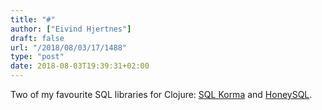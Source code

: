 ```yaml
---
title: "#"
author: ["Eivind Hjertnes"]
draft: false
url: "/2018/08/03/17/1488"
type: "post"
date: 2018-08-03T19:39:31+02:00
---
```


Two of my favourite SQL libraries for Clojure:
[SQL Korma](http://sqlkorma.com/) and
[HoneySQL](https://github.com/jkk/honeysql).
